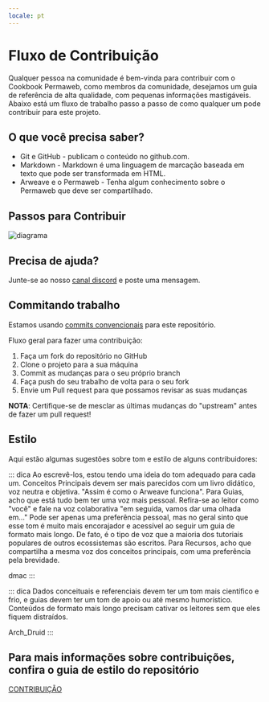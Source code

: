 ```yaml
---
locale: pt
---
```

# Fluxo de Contribuição

Qualquer pessoa na comunidade é bem-vinda para contribuir com o Cookbook Permaweb, como membros da comunidade, desejamos um guia de referência de alta qualidade, com pequenas informações mastigáveis. Abaixo está um fluxo de trabalho passo a passo de como qualquer um pode contribuir para este projeto.

## O que você precisa saber?

* Git e GitHub - publicam o conteúdo no github.com.
* Markdown - Markdown é uma linguagem de marcação baseada em texto que pode ser transformada em HTML.
* Arweave e o Permaweb - Tenha algum conhecimento sobre o Permaweb que deve ser compartilhado.

## Passos para Contribuir

![diagrama](https://www.websequencediagrams.com/cgi-bin/cdraw?lz=dGl0bGUgQ29udHJpYnV0aW5nIHRvIFBlcm1hd2ViIENvb2tib29rCgoAGglvciAtPiBSZXBvIDogQ2hlY2sgT3V0IG9mIEZvcmsAFAVzaXRvcnkKbm90ZSBvdmVyAFYKb3IgOiBDcmVhdGUgTWFya2Rvd24gRG9jdW1lbnQAFxpvbW1pdCBDaGFuZ2VzAHQXUHVzaCBCcmFuY2gAYRljAHQGUHVsbCBSZXF1ZXMAWxphc3NpZ24gcmV2aWV3ZXIocykKUgAFBwCBdgsADQYAOhgAKAk6IEFwcHJvdmUgUFIAgjQXbWVyZ2UgdG8gbWFpbg&s=mscgen)

## Precisa de ajuda?

Junte-se ao nosso [canal discord](https://discord.gg/haCAX3shxF) e poste uma mensagem.

## Commitando trabalho

Estamos usando [commits convencionais](https://www.conventionalcommits.org/en/v1.0.0/)
para este repositório.

Fluxo geral para fazer uma contribuição:

1. Faça um fork do repositório no GitHub
2. Clone o projeto para a sua máquina
3. Commit as mudanças para o seu próprio branch
4. Faça push do seu trabalho de volta para o seu fork
5. Envie um Pull request para que possamos revisar as suas mudanças

**NOTA**: Certifique-se de mesclar as últimas mudanças do "upstream" antes de fazer um
pull request!

## Estilo

Aqui estão algumas sugestões sobre tom e estilo de alguns contribuidores:

::: dica
Ao escrevê-los, estou tendo uma ideia do tom adequado para cada um.
Conceitos Principais devem ser mais parecidos com um livro didático, voz neutra e objetiva. "Assim é como o Arweave funciona".
Para Guias, acho que está tudo bem ter uma voz mais pessoal. Refira-se ao leitor como "você" e fale na voz colaborativa "em seguida, vamos dar uma olhada em..."
Pode ser apenas uma preferência pessoal, mas no geral sinto que esse tom é muito mais encorajador e acessível ao seguir um guia de formato mais longo.
De fato, é o tipo de voz que a maioria dos tutoriais populares de outros ecossistemas são escritos.
Para Recursos, acho que compartilha a mesma voz dos conceitos principais, com uma preferência pela brevidade.

dmac
:::

::: dica
Dados conceituais e referenciais devem ter um tom mais científico e frio, e guias devem ter um tom de apoio ou até mesmo humorístico. Conteúdos de formato mais longo precisam cativar os leitores sem que eles fiquem distraídos.

Arch_Druid
:::

## Para mais informações sobre contribuições, confira o guia de estilo do repositório

[CONTRIBUIÇÃO](https://github.com/twilson63/permaweb-cookbook/blob/main/CONTRIBUTING.md)